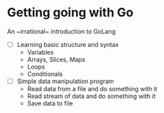 # Getting going with Go

An ~irrational~ introduction to GoLang

- [ ] Learning basic structure and syntax
    - Variables
    - Arrays, Slices, Maps
    - Loops
    - Conditionals
- [ ] Simple data manipulation program
    - Read data from a file and do something with it
    - Read stream of data and do something with it
    - Save data to file
